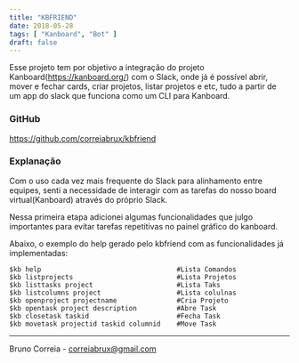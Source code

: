 ```yaml
---
title: "KBFRIEND"
date: 2018-05-28
tags: [ "Kanboard", "Bot" ]
draft: false
---
```


Esse projeto tem por objetivo a integração do projeto Kanboard(https://kanboard.org/) com o Slack, onde já é possível abrir, mover e fechar cards, criar projetos, listar projetos e etc, tudo a partir de um app do slack que funciona como um CLI para Kanboard.

### GitHub
https://github.com/correiabrux/kbfriend

### Explanação

Com o uso cada vez mais frequente do Slack para alinhamento entre equipes, senti a necessidade de interagir com as tarefas do nosso board virtual(Kanboard) através do próprio Slack.

Nessa primeira etapa adicionei algumas funcionalidades que julgo importantes para evitar tarefas repetitivas no painel gráfico do kanboard.

Abaixo, o exemplo do help gerado pelo kbfriend com as funcionalidades já implementadas:

```
$kb help                                  #Lista Comandos
$kb listprojects                          #Lista Projetos
$kb listtasks project                     #Lista Taks
$kb listcolumns project                   #Lista colulnas
$kb openproject projectname               #Cria Projeto
$kb opentask project description          #Abre Task
$kb closetask taskid                      #Fecha Task
$kb movetask projectid taskid columnid    #Move Task
```

----


Bruno Correia - correiabrux@gmail.com

